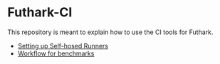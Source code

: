 # Futhark-CI
This repository is meant to explain how to use the CI tools for Futhark.

* [Setting up Self-hosed Runners](self-hosted-runner.md)
* [Workflow for benchmarks](/benchmark-workflow/main.yml)